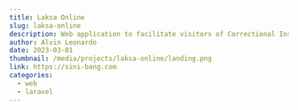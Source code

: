 ```yaml
---
title: Laksa Online
slug: laksa-online
description: Web application to facilitate visitors of Correctional Institutions (Lapas) in scheduling visits and depositing items for prisoners.
author: Alvin Leonardo
date: 2023-03-01
thumbnail: /media/projects/laksa-online/landing.png
link: https://sini-bang.com
categories:
  - web
  - laravel
---
```

